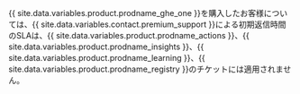 {{ site.data.variables.product.prodname_ghe_one }}を購入したお客様については、{{ site.data.variables.contact.premium_support }}による初期返信時間のSLAは、{{ site.data.variables.product.prodname_actions }}、{{ site.data.variables.product.prodname_insights }}、{{ site.data.variables.product.prodname_learning }}、{{ site.data.variables.product.prodname_registry }}のチケットには適用されません。